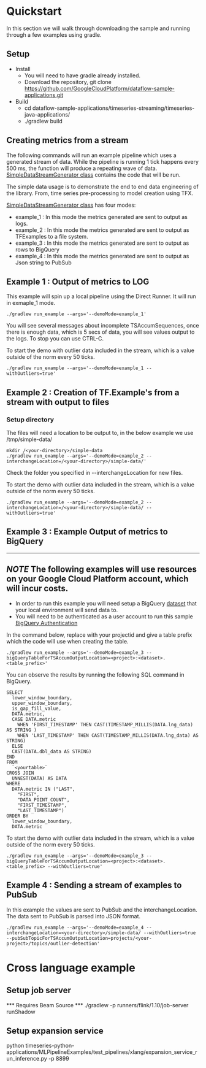 # Quickstart

In this section we will walk through downloading the sample and running through
a few examples using gradle.

## Setup
* Install
    * You will need to have gradle already installed.
    * Download the repository, git clone https://github.com/GoogleCloudPlatform/dataflow-sample-applications.git
* Build
    * cd dataflow-sample-applications/timeseries-streaming/timeseries-java-applications/
    * ./gradlew build
## Creating metrics from a stream
The following commands will run an example pipeline which uses a generated stream of data. While the pipeline is 
running 1 tick happens every 500 ms, the function will produce a repeating wave of data. [SimpleDataStreamGenerator class](SyntheticExamples/src/main/java/com/google/dataflow/sample/timeseriesflow/examples/simpledata/transforms/SimpleDataStreamGenerator.java) contains the code that will be run. 

The simple data usage is to demonstrate the end to end data engineering of the library. From, time series pre-processing to model creation using TFX.
 
 [SimpleDataStreamGenerator class](SyntheticExamples/src/main/java/com/google/dataflow/sample/timeseriesflow/examples/simpledata/transforms/SimpleDataStreamGenerator.java) has four modes:
 
 * example_1 : In this mode the metrics generated are sent to output as logs.
 * example_2 : In this mode the metrics generated are sent to output as TFExamples to a file system.
 * example_3 : In this mode the metrics generated are sent to output as rows to BigQuery
 * example_4 : In this mode the metrics generated are sent to output as Json string to PubSub

## Example 1 : Output of metrics to LOG

This example will spin up a local pipeline using the Direct Runner. It will run 
 in exmaple_1 mode. 
   
```
./gradlew run_example --args='--demoMode=example_1'
```

You will see several messages about incomplete TSAccumSequences, once there is enough data, which is 5 secs of data, you will see values output to the logs. To stop you can use CTRL-C.

To start the demo with outlier data included in the stream, which is a value outside of the norm every 50 ticks.

```
./gradlew run_example --args='--demoMode=example_1 --withOutliers=true'
```

## Example 2 : Creation of TF.Example's from a stream with output to files
### Setup directory
The files will need a location to be output to, in the below example we use /tmp/simple-data/
```
mkdir /<your-directory>/simple-data
./gradlew run_example --args='--demoMode=example_2 --interchangeLocation=/<your-directory>/simple-data/'
```

Check the folder you specified in --interchangeLocation for new files.

To start the demo with outlier data included in the stream, which is a value outside of the norm every 50 ticks.

```
./gradlew run_example --args='--demoMode=example_2 --interchangeLocation=/<your-directory>/simple-data/ --withOutliers=true'
```
  
## Example 3 : Example Output of metrics to BigQuery

---
***NOTE***
The following examples will use resources on your Google Cloud Platform account, which will incur costs. 
---

* In order to run this example you will need setup a BigQuery [dataset](https://cloud.google.com/bigquery/docs/datasets-intro) that your local environment will send data to.
* You will need to be authenticated as a user account to run this sample [BigQuery Authentication](https://cloud.google.com/bigquery/docs/authentication)

In the command below, replace <project> with your projectid and give a table prefix which the code will use when creating the table. 


```
./gradlew run_example --args='--demoMode=example_3 --bigQueryTableForTSAccumOutputLocation=<project>:<dataset>.<table_prefix>'
```
You can observe the results by running the following SQL command in BigQuery.
```
SELECT
  lower_window_boundary,
  upper_window_boundary,
  is_gap_fill_value,
  DATA.metric,
  CASE DATA.metric
    WHEN 'FIRST_TIMESTAMP' THEN CAST(TIMESTAMP_MILLIS(DATA.lng_data) AS STRING )
    WHEN 'LAST_TIMESTAMP' THEN CAST(TIMESTAMP_MILLIS(DATA.lng_data) AS STRING)
  ELSE
  CAST(DATA.dbl_data AS STRING)
END
FROM
  `<yourtable>`
CROSS JOIN
  UNNEST(DATA) AS DATA
WHERE
  DATA.metric IN ("LAST",
    "FIRST",
    "DATA_POINT_COUNT",
    "FIRST_TIMESTAMP",
    "LAST_TIMESTAMP")
ORDER BY
  lower_window_boundary,
  DATA.metric
```

To start the demo with outlier data included in the stream, which is a value outside of the norm every 50 ticks.

```
./gradlew run_example --args='--demoMode=example_3 --bigQueryTableForTSAccumOutputLocation=<project>:<dataset>.<table_prefix> --withOutliers=true'
```

## Example 4 : Sending a stream of examples to PubSub

In this example the values are sent to PubSub and the interchangeLocation. The data sent to PubSub is parsed into JSON format.

```
./gradlew run_example --args='--demoMode=example_4 --interchangeLocation=<your-directory>/simple-data/ --withOutliers=true --pubSubTopicForTSAccumOutputLocation=projects/<your-project>/topics/outlier-detection'

```

# Cross language example
## Setup job server
*** Requires Beam Source ***
./gradlew -p runners/flink/1.10/job-server runShadow

## Setup expansion service
python timeseries-python-applications/MLPipelineExamples/test_pipelines/xlang/expansion_service_run_inference.py -p 8899
